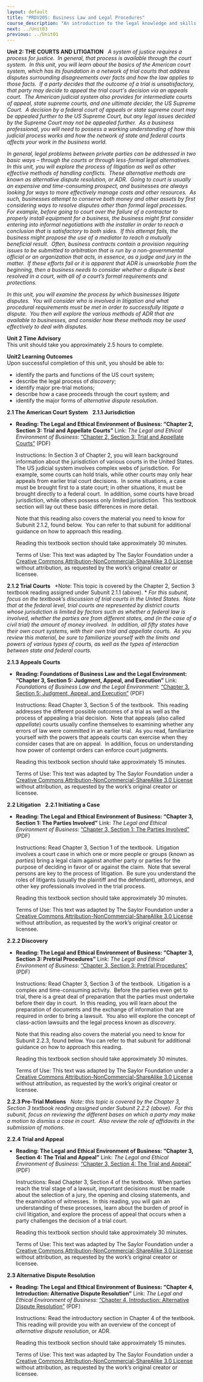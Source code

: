 ```yaml
---
layout: default
title: "PRDV205: Business Law and Legal Procedures"
course_description: "An introduction to the legal knowledge and skills that business administrators and paralegals must possess."
next: ../Unit03
previous: ../Unit01
---
```

**Unit 2: THE COURTS AND LITIGATION** <span id="2"></span> 
*A system of justice requires a process for justice.  In general, that
process is available through the court system.  In this unit, you will
learn about the basics of the American court system, which has its
foundation in a network of trial courts that address disputes
surrounding disagreements over facts and how the law applies to those
facts.  If a party decides that the outcome of a trial is
unsatisfactory, that party may decide to appeal the trial court's
decision via an appeals court.  The American judicial system also
provides for intermediate courts of appeal, state supreme courts, and
one ultimate decider, the US Supreme Court.  A decision by a federal
court of appeals or state supreme court may be appealed further to the
US Supreme Court, but any legal issues decided by the Supreme Court may
not be appealed further.  As a business professional, you will need to
possess a working understanding of how this judicial process works and
how the network of state and federal courts affects your work in the
business world.*  
  
 *In general, legal problems between private parties can be addressed in
two basic ways –* *through the courts or through less-formal legal
alternatives.  In this unit, you will explore the process of litigation
as well as other effective methods of handling conflicts.  These
alternative methods are known as alternative dispute resolution, or
ADR.  Going to court is usually an expensive and time-consuming
prospect, and businesses are always looking for ways to more effectively
manage costs and other resources.  As such, businesses attempt to
conserve both money and other assets by first considering ways to
resolve disputes other than formal legal processes.  For example, before
going to court over the failure of a contractor to properly install
equipment for a business, the business might first consider entering
into informal negotiations with the installer in order to reach a
conclusion that is satisfactory to both sides.  If this attempt fails,
the business might propose the use of a mediator to reach a mutually
beneficial result.  Often, business contracts contain a provision
requiring issues to be submitted to arbitration that is run by a
non-governmental official or an organization that acts, in essence, as a
judge and jury in the matter.  If these efforts fail or it is apparent
that ADR is unworkable from the beginning, then a business needs to
consider whether a dispute is best resolved in a court, with all of a
court’s formal requirements and protections.*  
  
 *In this unit, you will examine the process by which businesses
litigate disputes.  You will consider who is involved in litigation and
what procedural requirements must be met in order to successfully
litigate a dispute.  You then will explore the various methods of ADR
that are available to businesses, and consider how these methods may be
used effectively to deal with disputes.*

**Unit 2 Time Advisory**  
This unit should take you approximately 2.5 hours to complete.

**Unit2 Learning Outcomes**  
Upon successful completion of this unit, you should be able to:
-   identify the parts and functions of the US court system;
-   describe the legal process of *discovery*;
-   identify major pre-trial motions;
-   describe how a case proceeds through the court system; and
-   identify the major forms of *alternative dispute resolution*.

**2.1 The American Court System** <span id="2.1"></span> 
**2.1.1 Jurisdiction** <span id="2.1.1"></span> 
-   **Reading: The Legal and Ethical Environment of Business: “Chapter
    2, Section 3: Trial and Appellate Courts”**
    Link: *The Legal and Ethical Environment of Business*: [“Chapter 2,
    Section 3: Trial and Appellate
    Courts”](https://resources.saylor.org/wwwresources/archived/site/wp-content/uploads/2013/06/Legal-Ethical-Environment-Ch2.pdf)
    (PDF)  
      
     Instructions: In Section 3 of Chapter 2, you will learn background
    information about the jurisdiction of various courts in the United
    States.  The US judicial system involves complex webs of
    jurisdiction.  For example, some courts can hold trials, while other
    courts may only hear appeals from earlier trial court decisions.  In
    some situations, a case must be brought first to a state court; in
    other situations, it must be brought directly to a federal court. 
    In addition, some courts have broad jurisdiction, while others
    possess only limited jurisdiction.  This textbook section will lay
    out these basic differences in more detail.  
      
     Note that this reading also covers the material you need to know
    for Subunit 2.1.2, found below.  You can refer to that subunit for
    additional guidance on how to approach this reading.  
      
     Reading this textbook section should take approximately 30
    minutes.  
      
     Terms of Use: This text was adapted by The Saylor Foundation under
    a [Creative Commons Attribution-NonCommercial-ShareAlike 3.0
    License](http://creativecommons.org/licenses/by-nc-sa/3.0/) without
    attribution, as requested by the work’s original creator or
    licensee.

**2.1.2 Trial Courts** <span id="2.1.2"></span> 
*Note: This topic is covered by the Chapter 2, Section 3 textbook
reading assigned under Subunit 2.1.1 (above). * *For this subunit, focus
on the textbook’s discussion of trial courts in the United States.  Note
that at the federal level, trial courts are represented by district
courts whose jurisdiction is limited by factors such as whether a
federal law is involved, whether the parties are from different states,
and (in the case of a civil trial) the amount of money involved.  In
addition, all fifty states have their own court systems, with their own
trial and appellate courts.  As you review this material, be sure to
familiarize yourself with the limits and powers of various types of
courts, as well as the types of interaction between state and federal
courts.*

**2.1.3 Appeals Courts** <span id="2.1.3"></span> 
-   **Reading: Foundations of Business Law and the Legal Environment:
    “Chapter 3, Section 5: Judgment, Appeal, and Execution”**
    Link: *Foundations of* *Business Law and the Legal Environment*:
    [“Chapter 3, Section 5: Judgment, Appeal, and
    Execution”](https://resources.saylor.org/wwwresources/archived/site/wp-content/uploads/2013/06/Foundations-of-Business-Law-Ch3.pdf)
    (PDF)  
      
     Instructions: Read Chapter 3, Section 5 of the textbook.  This
    reading addresses the different possible outcomes of a trial as well
    as the process of appealing a trial decision.  Note that appeals
    (also called *appellate*) courts usually confine themselves to
    examining whether any errors of law were committed in an earlier
    trial.  As you read, familiarize yourself with the powers that
    appeals courts can exercise when they consider cases that are on
    appeal.  In addition, focus on understanding how power of contempt
    orders can enforce court judgments.  
      
     Reading this textbook section should take approximately 15
    minutes.  
      
     Terms of Use: This text was adapted by The Saylor Foundation under
    a [Creative Commons Attribution-NonCommercial-ShareAlike 3.0
    License](http://creativecommons.org/licenses/by-nc-sa/3.0/) without
    attribution, as requested by the work’s original creator or
    licensee.

**2.2 Litigation** <span id="2.2"></span> 
**2.2.1 Initiating a Case** <span id="2.2.1"></span> 
-   **Reading: The Legal and Ethical Environment of Business: “Chapter
    3, Section 1: The Parties Involved”**
    Link: *The Legal and Ethical Environment of Business*: [“Chapter 3,
    Section 1: The Parties
    Involved”](https://resources.saylor.org/wwwresources/archived/site/wp-content/uploads/2013/06/Legal-Ethical-Environment-Ch3.pdf)
    (PDF)  
      
     Instructions: Read Chapter 3, Section 1 of the textbook. 
    Litigation involves a court case in which one or more people or
    groups (known as *parties*) bring a legal claim against another
    party or parties for the purpose of deciding in favor of or against
    the claim.  Note that several persons are key to the process of
    litigation.  Be sure you understand the roles of litigants (usually
    the plaintiff and the defendant), attorneys, and other key
    professionals involved in the trial process.  
      
     Reading this textbook section should take approximately 30
    minutes.  
      
     Terms of Use: This text was adapted by The Saylor Foundation under
    a [Creative Commons Attribution-NonCommercial-ShareAlike 3.0
    License](http://creativecommons.org/licenses/by-nc-sa/3.0/) without
    attribution, as requested by the work’s original creator or
    licensee.

**2.2.2 Discovery** <span id="2.2.2"></span> 
-   **Reading: The Legal and Ethical Environment of Business: “Chapter
    3, Section 3: Pretrial Procedures”**
    Link: *The Legal and Ethical Environment of Business*: [“Chapter 3,
    Section 3: Pretrial
    Procedures”](https://resources.saylor.org/wwwresources/archived/site/wp-content/uploads/2013/06/Legal-Ethical-Environment-Ch3.pdf)
    (PDF)  
      
     Instructions: Read Chapter 3, Section 3 of the textbook. 
    Litigation is a complex and time-consuming activity.  Before the
    parties even get to trial, there is a great deal of preparation that
    the parties must undertake before their day in court.  In this
    reading, you will learn about the preparation of documents and the
    exchange of information that are required in order to bring a
    lawsuit.  You also will explore the concept of class-action lawsuits
    and the legal process known as *discovery*.  
      
     Note that this reading also covers the material you need to know
    for Subunit 2.2.3, found below. You can refer to that subunit for
    additional guidance on how to approach this reading.  
      
     Reading this textbook section should take approximately 30
    minutes.  
      
     Terms of Use: This text was adapted by The Saylor Foundation under
    a [Creative Commons Attribution-NonCommercial-ShareAlike 3.0
    License](http://creativecommons.org/licenses/by-nc-sa/3.0/) without
    attribution, as requested by the work’s original creator or
    licensee.

**2.2.3 Pre-Trial Motions** <span id="2.2.3"></span> 
*Note: this topic is covered by the Chapter 3, Section 3 textbook
reading assigned under Subunit 2.2.2 (above).  For this subunit, focus
on reviewing the different bases on which a party may make a motion to
dismiss a case in court.  Also review the role of affidavits in the
submission of motions.*

**2.2.4 Trial and Appeal** <span id="2.2.4"></span> 
-   **Reading: The Legal and Ethical Environment of Business: “Chapter
    3, Section 4: The Trial and Appeal”**
    Link: *The Legal and Ethical Environment of Business*: [“Chapter 3,
    Section 4: The Trial and
    Appeal”](https://resources.saylor.org/wwwresources/archived/site/wp-content/uploads/2013/06/Legal-Ethical-Environment-Ch3.pdf)
    (PDF)  
      
     Instructions: Read Chapter 3, Section 4 of the textbook.  When
    parties reach the trial stage of a lawsuit, important decisions must
    be made about the selection of a jury, the opening and closing
    statements, and the examination of witnesses.  In this reading, you
    will gain an understanding of these processes, learn about the
    burden of proof in civil litigation, and explore the process of
    appeal that occurs when a party challenges the decision of a trial
    court.  
      
     Reading this textbook section should take approximately 30
    minutes.  
      
     Terms of Use: This text was adapted by The Saylor Foundation under
    a [Creative Commons Attribution-NonCommercial-ShareAlike 3.0
    License](http://creativecommons.org/licenses/by-nc-sa/3.0/) without
    attribution, as requested by the work’s original creator or
    licensee.

**2.3 Alternative Dispute Resolution** <span id="2.3"></span> 
-   **Reading: The Legal and Ethical Environment of Business: “Chapter
    4, Introduction: Alternative Dispute Resolution”**
    Link: *The Legal and Ethical Environment of Business*: [“Chapter 4,
    Introduction: Alternative Dispute
    Resolution”](https://resources.saylor.org/wwwresources/archived/site/wp-content/uploads/2013/06/Legal-Ethical-Environment-Ch4.pdf)
    (PDF)  
      
     Instructions: Read the introductory section in Chapter 4 of the
    textbook.  This reading will provide you with an overview of the
    concept of *alternative dispute resolution*, or ADR.  
      
     Reading this textbook section should take approximately 15
    minutes.  
      
     Terms of Use: This text was adapted by The Saylor Foundation under
    a [Creative Commons Attribution-NonCommercial-ShareAlike 3.0
    License](http://creativecommons.org/licenses/by-nc-sa/3.0/) without
    attribution, as requested by the work’s original creator or
    licensee.


